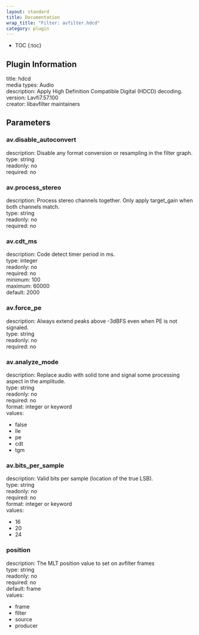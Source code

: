 ```yaml
---
layout: standard
title: Documentation
wrap_title: "Filter: avfilter.hdcd"
category: plugin
---
```

* TOC
{:toc}

## Plugin Information

title: hdcd  
media types:
Audio  
description: Apply High Definition Compatible Digital (HDCD) decoding.  
version: Lavfi7.57.100  
creator: libavfilter maintainers  

## Parameters

### av.disable_autoconvert

  
description:
Disable any format conversion or resampling in the filter graph.  
type: string  
readonly: no  
required: no  

### av.process_stereo

  
description:
Process stereo channels together. Only apply target_gain when both channels match.  
type: string  
readonly: no  
required: no  

### av.cdt_ms

  
description:
Code detect timer period in ms.  
type: integer  
readonly: no  
required: no  
minimum: 100  
maximum: 60000  
default: 2000  

### av.force_pe

  
description:
Always extend peaks above -3dBFS even when PE is not signaled.  
type: string  
readonly: no  
required: no  

### av.analyze_mode

  
description:
Replace audio with solid tone and signal some processing aspect in the amplitude.  
type: string  
readonly: no  
required: no  
format: integer or keyword  
values:  

* false
* lle
* pe
* cdt
* tgm

### av.bits_per_sample

  
description:
Valid bits per sample (location of the true LSB).  
type: string  
readonly: no  
required: no  
format: integer or keyword  
values:  

* 16
* 20
* 24

### position

  
description:
The MLT position value to set on avfilter frames  
type: string  
readonly: no  
required: no  
default: frame  
values:  

* frame
* filter
* source
* producer

